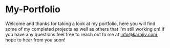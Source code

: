 # My-Portfolio 
Welcome and thanks for taking a look at my portfolio, here you will find some of my completed projects as well as others that I'm still working on! If you have any questions feel free to reach out to me at info@karnjiv.com, hope to hear from you soon!
